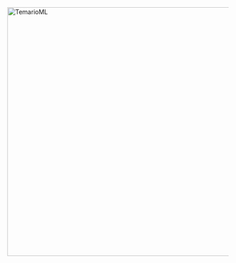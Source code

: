 <img width="566" alt="TemarioML" src="https://github.com/contepablod/ML_Bourbaki/assets/80008587/37e8ecba-9a15-4b59-8bc8-a292f5385c8f">
